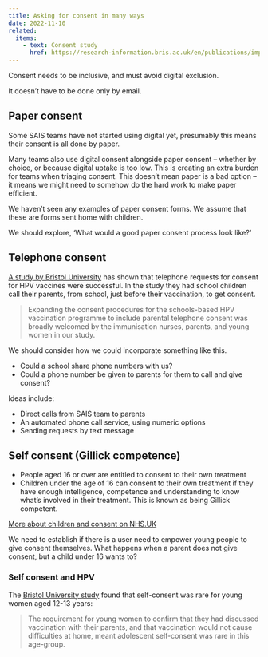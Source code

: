 ```yaml
---
title: Asking for consent in many ways
date: 2022-11-10
related:
  items:
    - text: Consent study
      href: https://research-information.bris.ac.uk/en/publications/implementing-new-consent-procedures-for-the-schools-based-hpv-vac
---
```


Consent needs to be inclusive, and must avoid digital exclusion.

It doesn’t have to be done only by email.

## Paper consent

Some SAIS teams have not started using digital yet, presumably this means their consent is all done by paper.

Many teams also use digital consent alongside paper consent – whether by choice, or because digital uptake is too low. This is creating an extra burden for teams when triaging consent. This doesn’t mean paper is a bad option – it means we might need to somehow do the hard work to make paper efficient.

We haven’t seen any examples of paper consent forms. We assume that these are forms sent home with children.

We should explore, ‘What would a good paper consent process look like?’

## Telephone consent

[A study by Bristol University](https://research-information.bris.ac.uk/en/publications/implementing-new-consent-procedures-for-the-schools-based-hpv-vac) has shown that telephone requests for consent for HPV vaccines were successful. In the study they had school children call their parents, from school, just before their vaccination, to get consent.

> Expanding the consent procedures for the schools-based HPV vaccination programme to include parental telephone consent was broadly welcomed by the immunisation nurses, parents, and young women in our study.

We should consider how we could incorporate something like this.

- Could a school share phone numbers with us?
- Could a phone number be given to parents for them to call and give consent?

Ideas include:

- Direct calls from SAIS team to parents
- An automated phone call service, using numeric options
- Sending requests by text message

## Self consent (Gillick competence)

- People aged 16 or over are entitled to consent to their own treatment
- Children under the age of 16 can consent to their own treatment if they have enough intelligence, competence and understanding to know what’s involved in their treatment. This is known as being Gillick competent.

[More about children and consent on NHS.UK](https://www.nhs.uk/conditions/consent-to-treatment/children/)

We need to establish if there is a user need to empower young people to give consent themselves. What happens when a parent does not give consent, but a child under 16 wants to?

### Self consent and HPV

The [Bristol University study](https://research-information.bris.ac.uk/en/publications/implementing-new-consent-procedures-for-the-schools-based-hpv-vac) found that self-consent was rare for young women aged 12-13 years:

> The requirement for young women to confirm that they had discussed vaccination with their parents, and that vaccination would not cause difficulties at home, meant adolescent self-consent was rare in this age-group.
